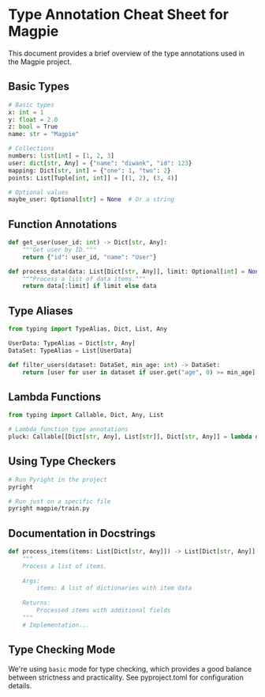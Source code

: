 # Type Annotation Cheat Sheet for Magpie

This document provides a brief overview of the type annotations used in the Magpie project.

## Basic Types

```python
# Basic types
x: int = 1
y: float = 2.0
z: bool = True
name: str = "Magpie"

# Collections
numbers: list[int] = [1, 2, 3]
user: dict[str, Any] = {"name": "diwank", "id": 123}
mapping: Dict[str, int] = {"one": 1, "two": 2}
points: List[Tuple[int, int]] = [(1, 2), (3, 4)]

# Optional values
maybe_user: Optional[str] = None  # Or a string
```

## Function Annotations

```python
def get_user(user_id: int) -> Dict[str, Any]:
    """Get user by ID."""
    return {"id": user_id, "name": "User"}

def process_data(data: List[Dict[str, Any]], limit: Optional[int] = None) -> List[Dict[str, Any]]:
    """Process a list of data items."""
    return data[:limit] if limit else data
```

## Type Aliases

```python
from typing import TypeAlias, Dict, List, Any

UserData: TypeAlias = Dict[str, Any]
DataSet: TypeAlias = List[UserData]

def filter_users(dataset: DataSet, min_age: int) -> DataSet:
    return [user for user in dataset if user.get("age", 0) >= min_age]
```

## Lambda Functions

```python
from typing import Callable, Dict, Any, List

# Lambda function type annotations
pluck: Callable[[Dict[str, Any], List[str]], Dict[str, Any]] = lambda d, ks: {k: v for k, v in d.items() if k in ks}
```

## Using Type Checkers

```bash
# Run Pyright in the project
pyright

# Run just on a specific file
pyright magpie/train.py
```

## Documentation in Docstrings

```python
def process_items(items: List[Dict[str, Any]]) -> List[Dict[str, Any]]:
    """
    Process a list of items.
    
    Args:
        items: A list of dictionaries with item data
        
    Returns:
        Processed items with additional fields
    """
    # Implementation...
```

## Type Checking Mode

We're using `basic` mode for type checking, which provides a good balance between strictness and practicality. See pyproject.toml for configuration details.